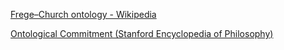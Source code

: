 

[Frege–Church ontology - Wikipedia](https://en.wikipedia.org/wiki/Frege%E2%80%93Church_ontology)


[Ontological Commitment (Stanford Encyclopedia of Philosophy)](https://plato.stanford.edu/entries/ontological-commitment/)



